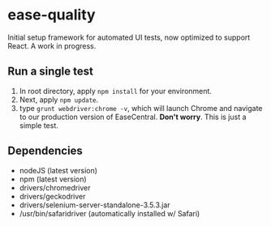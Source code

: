 # ease-quality

Initial setup framework for automated UI tests, now optimized to support React. A work in progress.

## Run a single test

1. In root directory, apply  `npm install` for your environment.
2. Next, apply  `npm update`.
3. type `grunt webdriver:chrome -v`, which will launch Chrome and navigate to our production version of EaseCentral. **Don't worry**. This is just a simple test.

## Dependencies

- nodeJS (latest version)
- npm (latest version)
- drivers/chromedriver
- drivers/geckodriver
- drivers/selenium-server-standalone-3.5.3.jar
- /usr/bin/safaridriver (automatically installed w/ Safari)
